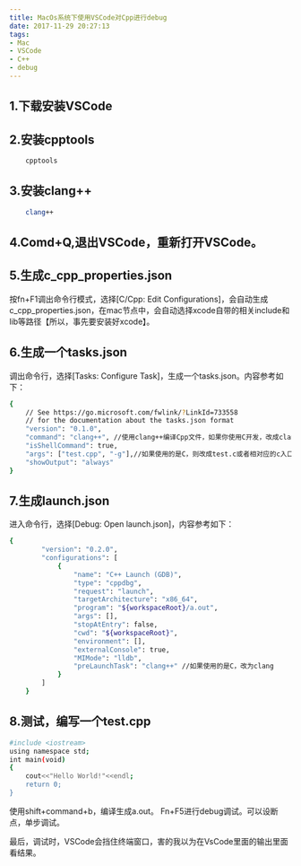 ```yaml
---
title: MacOs系统下使用VSCode对Cpp进行debug
date: 2017-11-29 20:27:13
tags: 
- Mac
- VSCode
- C++
- debug
---
```


## 1.下载安装**VSCode**

## 2.安装cpptools
``` bash
    cpptools
```
## 3.安装clang++
``` bash
    clang++
```

## 4.Comd+Q,退出VSCode，重新打开VSCode。

## 5.生成c_cpp_properties.json
按fn+F1调出命令行模式，选择[C/Cpp: Edit Configurations]，会自动生成c_cpp_properties.json，在mac节点中，会自动选择xcode自带的相关include和lib等路径【所以，事先要安装好xcode】。

## 6.生成一个tasks.json
调出命令行，选择[Tasks: Configure Task]，生成一个tasks.json。内容参考如下：
``` bash
{
    // See https://go.microsoft.com/fwlink/?LinkId=733558
    // for the documentation about the tasks.json format
    "version": "0.1.0",
    "command": "clang++", //使用clang++编译Cpp文件，如果你使用C开发，改成clang
    "isShellCommand": true,
    "args": ["test.cpp", "-g"],//如果使用的是C，则改成test.c或者相对应的c入口文件。如果需要支持C++11，添加"-std=c++11"
    "showOutput": "always"
}
```

## 7.生成launch.json
进入命令行，选择[Debug: Open launch.json]，内容参考如下：
``` bash
{
        "version": "0.2.0",
        "configurations": [
            {
                "name": "C++ Launch (GDB)",
                "type": "cppdbg",
                "request": "launch",
                "targetArchitecture": "x86_64",
                "program": "${workspaceRoot}/a.out",
                "args": [],
                "stopAtEntry": false,
                "cwd": "${workspaceRoot}",
                "environment": [],
                "externalConsole": true,
                "MIMode": "lldb",
                "preLaunchTask": "clang++" //如果使用的是C，改为clang
            }
        ]
    }
```
## 8.测试，编写一个test.cpp
``` bash
#include <iostream>
using namespace std;
int main(void)
{
    cout<<"Hello World!"<<endl;
    return 0;
}
```
使用shift+command+b，编译生成a.out。
Fn+F5进行debug调试。可以设断点，单步调试。

最后，调试时，VSCode会挡住终端窗口，害的我以为在VsCode里面的输出里面看结果。